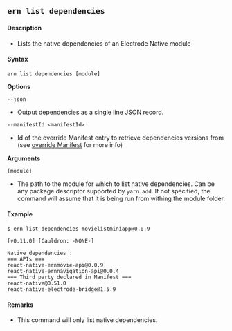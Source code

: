 ## `ern list dependencies`

#### Description

* Lists the native dependencies of an Electrode Native module

#### Syntax

`ern list dependencies [module]`

**Options**

`--json`

* Output dependencies as a single line JSON record.

`--manifestId <manifestId>`

* Id of the override Manifest entry to retrieve dependencies versions from (see [override Manifest] for more info)

**Arguments**

`[module]`

* The path to the module for which to list native dependencies. Can be any package descriptor supported by `yarn add`. If not specified, the command will assume that it is being run from withing the module folder.

#### Example

```shell
$ ern list dependencies movielistminiapp@0.0.9

[v0.11.0] [Cauldron: -NONE-]

Native dependencies :
=== APIs ===
react-native-ernmovie-api@0.0.9
react-native-ernnavigation-api@0.0.4
=== Third party declared in Manifest ===
react-native@0.51.0
react-native-electrode-bridge@1.5.9
```

#### Remarks

* This command will only list native dependencies.

[override Manifest]: ../../platform-parts/manifest/override.md
